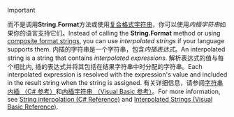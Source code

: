 
> [!IMPORTANT] 
> <span data-ttu-id="7c072-101">而不是调用**String.Format**方法或使用[复合格式字符串](~/docs/standard/base-types/composite-formatting.md)，你可以使用*内插字符串*如果你的语言支持它们。</span><span class="sxs-lookup"><span data-stu-id="7c072-101">Instead of calling the **String.Format** method or using [composite format strings](~/docs/standard/base-types/composite-formatting.md), you can use *interpolated strings* if your language supports them.</span></span> <span data-ttu-id="7c072-102">内插的字符串是一个字符串，包含*内插表达式*。</span><span class="sxs-lookup"><span data-stu-id="7c072-102">An interpolated string is a string that contains *interpolated expressions*.</span></span> <span data-ttu-id="7c072-103">解析表达式的值与每个相比内, 插的表达式并将其包括在结果字符串中时分配的字符串。</span><span class="sxs-lookup"><span data-stu-id="7c072-103">Each interpolated expression is resolved with the expression's value and included in the result string when the string is assigned.</span></span> <span data-ttu-id="7c072-104">有关详细信息，请参阅[字符串内插 （C# 参考）](~/docs/csharp/language-reference/tokens/interpolated.md)和[内插字符串 （Visual Basic 参考）](~/docs/visual-basic/programming-guide/language-features/strings/interpolated-strings.md)。</span><span class="sxs-lookup"><span data-stu-id="7c072-104">For more information, see [String interpolation (C# Reference)](~/docs/csharp/language-reference/tokens/interpolated.md) and [Interpolated Strings (Visual Basic Reference)](~/docs/visual-basic/programming-guide/language-features/strings/interpolated-strings.md).</span></span> 
